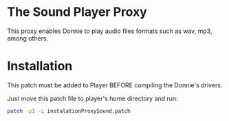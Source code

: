 # The Sound Player Proxy

This proxy enables Donnie to play audio files formats such as wav, mp3, among others.

# Installation

This patch must be added to Player BEFORE compiling the Donnie's drivers.

Just move this patch file to player's home directory and run:

```bash
patch -p1 -i instalationProxySound.patch
```
